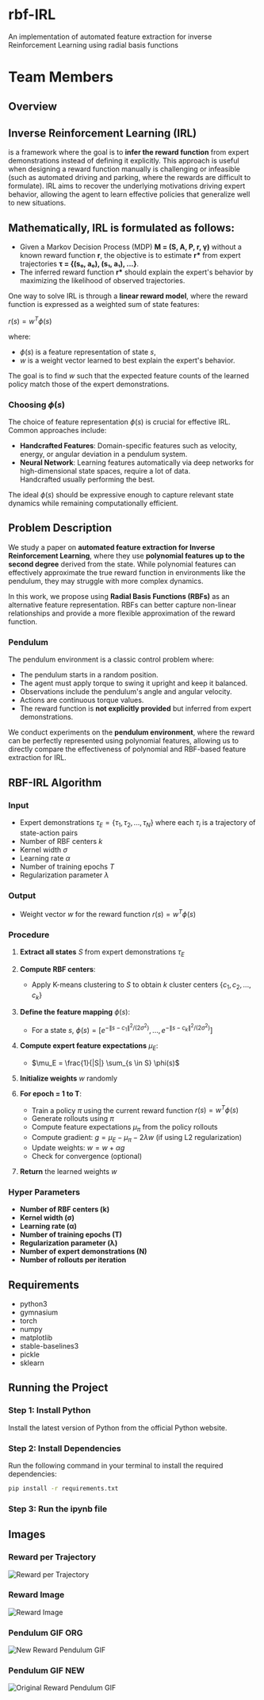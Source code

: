 # rbf-IRL
An implementation of automated feature extraction for inverse Reinforcement Learning using radial basis functions

# Team Members

## Overview

## **Inverse Reinforcement Learning (IRL)**
is a framework where the goal is to **infer the reward function** from expert demonstrations instead of defining it explicitly. This approach is useful when designing a reward function manually is challenging or infeasible (such as automated driving and parking, where the rewards are difficult to formulate). IRL aims to recover the underlying motivations driving expert behavior, allowing the agent to learn effective policies that generalize well to new situations.

## Mathematically, IRL is formulated as follows:  
- Given a Markov Decision Process (MDP) **M = (S, A, P, r, γ)** without a known reward function **r**, the objective is to estimate **r\*** from expert trajectories **τ = {(s₀, a₀), (s₁, a₁), ...}**.  
- The inferred reward function **r\*** should explain the expert's behavior by maximizing the likelihood of observed trajectories.  

One way to solve IRL is through a **linear reward model**, where the reward function is expressed as a weighted sum of state features:  

$r(s) = w^T \phi(s)$

where:  
- $\phi(s)$ is a feature representation of state $s$,  
- $w$ is a weight vector learned to best explain the expert's behavior.  

The goal is to find $w$ such that the expected feature counts of the learned policy match those of the expert demonstrations.

### Choosing $\phi(s)$
The choice of feature representation $\phi(s)$ is crucial for effective IRL. Common approaches include:  

- **Handcrafted Features**: Domain-specific features such as velocity, energy, or angular deviation in a pendulum system.  
- **Neural Network**: Learning features automatically via deep networks for high-dimensional state spaces, require a lot of data.  
Handcrafted usually performing the best.

The ideal $\phi(s)$ should be expressive enough to capture relevant state dynamics while remaining computationally efficient.


## Problem Description  
We study a paper on **automated feature extraction for Inverse Reinforcement Learning**, where they use **polynomial features up to the second degree** derived from the state. While polynomial features can effectively approximate the true reward function in environments like the pendulum, they may struggle with more complex dynamics.  

In this work, we propose using **Radial Basis Functions (RBFs)** as an alternative feature representation. RBFs can better capture non-linear relationships and provide a more flexible approximation of the reward function.  

### Pendulum
The pendulum environment is a classic control problem where:

- The pendulum starts in a random position.
- The agent must apply torque to swing it upright and keep it balanced.
- Observations include the pendulum's angle and angular velocity.
- Actions are continuous torque values.
- The reward function is **not explicitly provided** but inferred from expert demonstrations.

We conduct experiments on the **pendulum environment**, where the reward can be perfectly represented using polynomial features, allowing us to directly compare the effectiveness of polynomial and RBF-based feature extraction for IRL.

## RBF-IRL Algorithm

### Input
- Expert demonstrations $\tau_E = \{\tau_1, \tau_2, ..., \tau_N\}$ where each $\tau_i$ is a trajectory of state-action pairs
- Number of RBF centers $k$
- Kernel width $\sigma$
- Learning rate $\alpha$
- Number of training epochs $T$
- Regularization parameter $\lambda$

### Output
- Weight vector $w$ for the reward function $r(s) = w^T \phi(s)$

### Procedure

1. **Extract all states** $S$ from expert demonstrations $\tau_E$

2. **Compute RBF centers**:
   - Apply K-means clustering to $S$ to obtain $k$ cluster centers $\{c_1, c_2, ..., c_k\}$

3. **Define the feature mapping** $\phi(s)$:
   - For a state $s$, $\phi(s) = [e^{-\|s - c_1\|^2/(2\sigma^2)}, ..., e^{-\|s - c_k\|^2/(2\sigma^2)}]$

4. **Compute expert feature expectations** $\mu_E$:
   - $\mu_E = \frac{1}{|S|} \sum_{s \in S} \phi(s)$

5. **Initialize weights** $w$ randomly

6. **For epoch = 1 to T**:
   - Train a policy $\pi$ using the current reward function $r(s) = w^T \phi(s)$
   - Generate rollouts using $\pi$
   - Compute feature expectations $\mu_\pi$ from the policy rollouts
   - Compute gradient: $g = \mu_E - \mu_\pi - 2\lambda w$ (if using L2 regularization)
   - Update weights: $w = w + \alpha g$
   - Check for convergence (optional)

7. **Return** the learned weights $w$

### Hyper Parameters
- **Number of RBF centers (k)**
- **Kernel width (σ)**
- **Learning rate (α)**
- **Number of training epochs (T)**
- **Regularization parameter (λ)**
- **Number of expert demonstrations (N)**
- **Number of rollouts per iteration**

## Requirements
- python3
- gymnasium
- torch
- numpy
- matplotlib
- stable-baselines3
- pickle
- sklearn

## Running the Project

### Step 1: Install Python

Install the latest version of Python from the official Python website.

### Step 2: Install Dependencies

Run the following command in your terminal to install the required dependencies:
```bash
pip install -r requirements.txt
```
### Step 3: Run the ipynb file

## Images

### Reward per Trajectory
![Reward per Trajectory](img1.jpg)

### Reward Image
![Reward Image](img2.jpg)

### Pendulum GIF ORG
![New Reward Pendulum GIF](gif1.gif)

### Pendulum GIF NEW
![Original Reward Pendulum GIF](gif1.gif)


